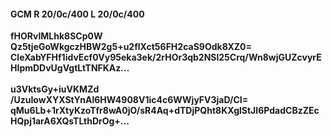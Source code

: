 #### GCM R 20/0c/400 L 20/0c/400
**fHORvlMLhk8SCp0W**<br/>**Qz5tjeGoWkgczHBW2g5+u2flXct56FH2caS9Odk8XZ0=**<br/>**CIeXabYFHf1idvEcf0Vy95eka3ek/2rHOr3qb2NSl25Crq/Wn8wjGUZcvyrEHIpmDDvUgVgtLtTNFKAz...**<br/><br/>
**u3VktsGy+iuVKMZd**<br/>**/UzuIowXYXStYnAl6HW4908V1ic4c6WWjyFV3jaD/CI=**<br/>**qMu6Lb+1rXtyKzoTfr8wA0jO/sR4Aq+dTDjPQht8KXglStJI6PdadCBzZEcHQpj1arA6XQsTLthDrOg+...**